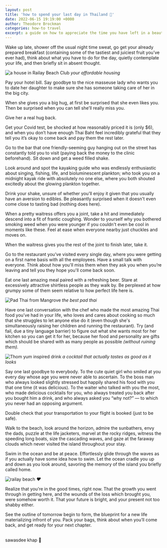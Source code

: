 ```yaml
---
layout: post
title: 'how to spend your last day in Thailand 🌴'
date: 2022-06-15 19:19:00 +0000
author: Theodore Brockman
categories: how-to travel
excerpt: a guide on how to appreciate the time you have left in a beautiful remote beach town
---
```


Wake up late, shower off the usual night time sweat, go get your already prepared breakfast (containing some of the tastiest and juiciest fruit you’ve ever had), think about what you have to do for the day, quietly contemplate your life, and then briefly sit in absent thought.

![a house in Railay Beach Club](/assets/img/thailand/house.webp)
_your affordable housing_

Pay your hotel bill. Say goodbye to the nice masseuse lady who wants you to date her daughter to make sure she has someone taking care of her in the big city.

When she gives you a big hug, at first be surprised that she even likes you. Then be surprised when you can tell she’ll really miss you.

Give her a real hug back.

Get your Covid test, be shocked at how reasonably priced it is (only $6), and when you don’t have enough Thai Baht feel incredibly grateful that they tell you it’s okay to come back and pay them the rest later.

Go to the bar that one friendly-seeming guy hanging out on the street has constantly told you to visit (paying back the money to the clinic beforehand). Sit down and get a weed filled shake.

Look around and spot the kayaking guide who was endlessly enthusiastic about singing, fishing, life, and bioluminescent plankton; who took you on a midnight kayak ride with absolutely no one else, where you both shouted excitedly about the glowing plankton together.

Drink your shake, unsure of whether you’ll enjoy it given that you usually have an aversion to edibles. Be pleasantly surprised when it doesn't even come close to tasting bad (nothing does here).

When a pretty waitress offers you a joint, take a hit and immediately descend into a fit of frantic coughing. Wonder to yourself why you bothered smoking weed when you were younger if you couldn't even be cool in moments like these. Feel at ease when everyone nearby just chuckles and moves on.

When the waitress gives you the rest of the joint to finish later, take it.

Go to the restaurant you’ve visited every single day, where you were getting on a first name basis with all the employees. Have a small talk with everyone. Think about how you'll miss them when they ask you when you’re leaving and tell you they hope you'll come back soon.

Eat one last amazing meal paired with a refreshing beer. Stare at excessively attractive shirtless people as they walk by. Be perplexed at how grumpy some of them seem relative to how perfect life here is.

![Pad Thai from Mangrove](/assets/img/thailand/pad_thai.webp)
_the best pad thai_

Have one last conversation with the chef who made the most amazing Thai food you’ve had in your life, who loves and cares about cooking so much that she struggles to let anyone else do it (even though she's simultaneously raising her children and running the restaurant). Try (and fail, due a tiny language barrier) to figure out what she wants most for her kitchen so you can get it for her, because her food and personality are gifts which should be shared with as many people as possible _(without ruining them)._

![Thom yum inspired drink](/assets/img/thailand/thom_yum_drink.webp)
_a cocktail that actually tastes as good as it looks_

Say one last goodbye to everybody. To the cute quiet girl who smiled at you every day whose age you were never able to ascertain. To the boss man who always looked slightly stressed but happily shared his food with you that one time (it was delicious). To the waiter who talked with you the most, who made delicious cocktails for you, who always treated you back after you bought him a drink, and who always asked you “why not?” — to which you never had an opposing argument.

Double check that your transportation to your flight is booked (just to be safe).

Walk to the beach, look around the horizon, admire the sunbathers, envy the dads, puzzle at the life jacketers, marvel at the rocky ridges, witness the speeding long boats, size the cascading waves, and gaze at the faraway clouds which never visited the island throughout your stay.

Swim in the ocean and be at peace. Effortlessly glide through the waves as if you actually have some idea how to swim. Let the ocean cradle you up and down as you look around, savoring the memory of the island you briefly called home.

![railay beach](/assets/img/thailand/beach.webp)
_❤️_

Realize that you’re in the good times, right now. That the growth you went through in getting here, and the wounds of the loss which brought you, were somehow worth it. That your future is bright, and your present not too shabby either.

See the outline of tomorrow begin to form, the blueprint for a new life materializing infront of you. Pack your bags, think about when you’ll come back, and get ready for your next chapter.
<br/>
<br/>

sawasdee khap 🙏
